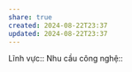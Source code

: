 ```yaml
---
share: true
created: 2024-08-22T23:37
updated: 2024-08-22T23:37
---
```

Lĩnh vực:: 
Nhu cầu công nghệ::
